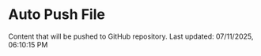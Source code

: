 # Auto Push File

Content that will be pushed to GitHub repository.
Last updated: 07/11/2025, 06:10:15 PM